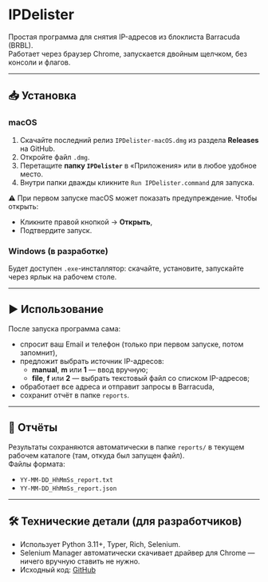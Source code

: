 # IPDelister

Простая программа для снятия IP-адресов из блоклиста Barracuda (BRBL).  
Работает через браузер Chrome, запускается двойным щелчком, без консоли и флагов.

---

## 📥 Установка

### macOS
1. Скачайте последний релиз `IPDelister-macOS.dmg` из раздела **Releases** на GitHub.  
2. Откройте файл `.dmg`.  
3. Перетащите **папку `IPDelister`** в «Приложения» или в любое удобное место.  
4. Внутри папки дважды кликните `Run IPDelister.command` для запуска.

⚠️ При первом запуске macOS может показать предупреждение. Чтобы открыть:  
- Кликните правой кнопкой → **Открыть**,  
- Подтвердите запуск.

### Windows (в разработке)
Будет доступен `.exe`-инсталлятор: скачайте, установите, запускайте через ярлык на рабочем столе.

---

## ▶️ Использование

После запуска программа сама:
- спросит ваш Email и телефон (только при первом запуске, потом запомнит),  
- предложит выбрать источник IP-адресов:  
  - **manual**, **m** или **1** — ввод вручную;  
  - **file**, **f** или **2** — выбрать текстовый файл со списком IP-адресов; 
- обработает все адреса и отправит запросы в Barracuda,  
- сохранит отчёт в папке `reports`.

---

## 📂 Отчёты

Результаты сохраняются автоматически в папке `reports/` в текущем рабочем каталоге (там, откуда был запущен файл).  
Файлы формата:  
- `YY-MM-DD_HhMmSs_report.txt`  
- `YY-MM-DD_HhMmSs_report.json`

---

## 🛠️ Технические детали (для разработчиков)

- Использует Python 3.11+, Typer, Rich, Selenium.  
- Selenium Manager автоматически скачивает драйвер для Chrome — ничего вручную ставить не нужно.  
- Исходный код: [GitHub](https://github.com/AlexKrylovNikiforov/IPDelister)  
